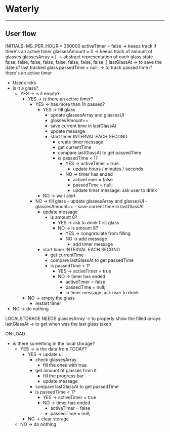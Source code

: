 # Waterly

---

## User flow

INITIALS:
MS_PER_HOUR = 360000
activeTimer = false -> keeps track if there's an active timer
glassesAmount = 0 -> keeps track of amount of glasses
glassesArray = [ -> abstract representation of each glass state
  false, false,
  false, false,
  false, false,
  false, false
;]
lastGlassAt -> to save the date of last tracked glass
passedTime = null; -> to track passed time if there's an active timer

- User clicks
- is it a glass?
  - YES -> is it empty?
    - YES -> is there an active timer?
      - YES -> has more than 1h passed?
        - YES -> fill glass
            - update glassesArray and glassesUI
            - glassesAmount++
            - save current time in lastGlassAt
          - update message
          - start timer INTERVAL EACH SECOND
            - create timer message
            - get currentTime
            - compare lastGlassAt to get passedTime
            - is passedTime < 1?
              - YES -> activeTimer = true
                - update hours / minutes / seconds
              - NO -> timer has ended
                - activeTimer = false
                - passedTime = null;
                - update timer message: ask user to drink
        - NO -> wait alert
      - NO -> fill glass
            - update glassesArray and glassesUI
            - glassesAmount++
            - save current time in lastGlassAt
          - update message
            - is amount 0?
              - YES -> ask to drink first glass
              - NO -> is amount 8?
                - YES -> congratulate from filling
                - NO -> add message
                  - add timer message
          - start timer INTERVAL EACH SECOND
            - get currentTime
            - compare lastGlassAt to get passedTime
            - is passedTime < 1?
              - YES -> activeTimer = true
              - NO -> timer has ended
                - activeTimer = false
                - passedTime = null;
                - in timer message: ask user to drink
    - NO -> empty the glass
      - restart timer
- NO -> do nothing

LOCALSTORAGE NEEDS
glassesArray -> to properly show the filled arrays
lastGlassAt -> to get when was the last glass taken

ON LOAD
- is there something in the local storage?
  - YES -> is the data from TODAY?
    - YES -> update ui
      - check glassesArray
        - fill the ones with true
      - get amount of glasses from it
        - fill the progress bar
        - update message
      - compare lastGlassAt to get passedTime
      - is passedTime < 1?
        - YES -> activeTimer = true
        - NO -> timer has ended
          - activeTimer = false
          - passedTime = null;
    - NO -> clear storage
  - NO -> do nothing